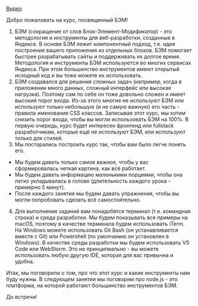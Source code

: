 [Видео](https://yadi.sk/i/KudogNHn3Kx7mV)

Добро пожаловать на курс, посвященный БЭМ!

1. БЭМ (сокращение от слов Блок-Элемент-Модификатор) - это методология и инструменты для веб-разработки, созданные в Яндексе. В основе БЭМ лежит компонентный подход, т.е. идея построения вашего приложения из отдельных блоков. БЭМ помогает быстрее разрабатывать сайты и поддерживать их долгое время. Методология и инструменты БЭМ используются во многих сервисах Яндекса. При этом большинство инструментов имеют открытый исходный код и вы тоже можете их использовать.
2. БЭМ создавался для решения сложных задач (например, когда в приложении много данных, сложный интерфейс или высокая нагрузка). Поэтому сам по себе он тоже довольно сложен и имеет высокий порог входа. Из-за этого многие не используют БЭМ или используют только небольшую (и не самую важную) его часть - правила именования CSS классов. Записывая этот курс, мы хотим снизить порог входа, чтобы вы могли использовать БЭМ на 100%. В первую очередь, курс будет интересен фронтенд или fullstack разработчикам, которые ещё не используют БЭМ, или используют только для стилей.
3. Мы постарались построить курс так, чтобы вам было легче понять его.
  - Мы будем давать только самое важное, чтобы у вас сформировалась четкая картина, как всё работает.
  - Мы будем давать информацию маленькими порциями, чтобы она легко укладывалась в голове (длительность каждого урока - примерно 5 минут).
  - После каждого занятия мы будем давать упражнения, чтобы вы могли попробовать сделать всё самостоятельно.
4. Для выполнения заданий вам понадобятся терминал (т.е. командная строка) и среда разработки. Мы будем показывать все примеры на macOS, поэтому в качестве терминала будем использовать iTerm. На Windows можете использовать Git Bash (он устанавливается вместе с Git) или Powershell (по умолчанию он установлен в Windows). В качестве среды разработки мы будем использовать VS Code или WebStorm. Это не принципиально - вы можете использовать любую другую IDE, которая для вас привычна и удобна.

Итак, мы поговорили о том, про что этот курс и какие инструменты нам буду нужны. В следующем занятии мы поговорим про node.js - это платформа, на которой работают большинство инструментов БЭМ.

До встречи!
